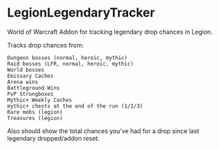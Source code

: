 # LegionLegendaryTracker
World of Warcraft Addon for tracking legendary drop chances in Legion.

Tracks drop chances from:

    Dungeon bosses (normal, heroic, mythic)      
    Raid bosses (LFR, normal, heroic, mythic)   
    World bosses                                
    Emissary Caches                             
    Arena wins                                   
    Battleground Wins                            
    PvP Strongboxes                              
    Mythic+ Weekly Caches                         
    mythic+ chests at the end of the run (1/2/3)  
    Rare mobs (legion)                                   
    Treasures (legion)                            

Also should show the total chances you've had for a drop since last legendary dropped/addon reset.
